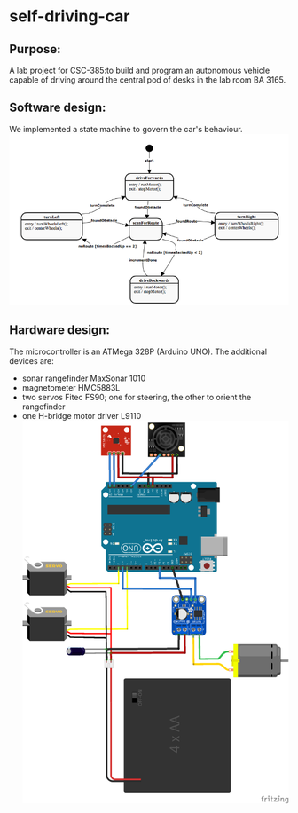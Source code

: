 # self-driving-car

## Purpose:
A lab project for CSC-385:to build and program an autonomous vehicle capable of driving around the central pod of desks in the lab room BA 3165.

## Software design:

We implemented a state machine to govern the car's behaviour.
![image of state chart](arduino/state_chart.png)

## Hardware design:

The microcontroller is an ATMega 328P (Arduino UNO). The additional devices are:
- sonar rangefinder MaxSonar 1010
- magnetometer HMC5883L
- two servos Fitec FS90; one for steering, the other to orient the rangefinder
- one H-bridge motor driver L9110
![image of block diagram](arduino/self_driving_fritz_bb.png)

